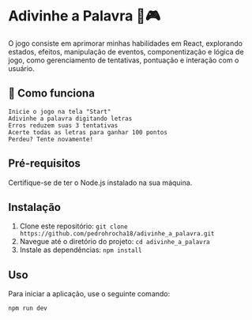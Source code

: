 # Adivinhe a Palavra 📝🎮

O jogo consiste em aprimorar minhas habilidades em React, explorando estados, efeitos, manipulação de eventos, componentização e lógica de jogo, como gerenciamento de tentativas, pontuação e interação com o usuário.

## 🚀 Como funciona

    Inicie o jogo na tela "Start"
    Adivinhe a palavra digitando letras
    Erros reduzem suas 3 tentativas
    Acerte todas as letras para ganhar 100 pontos
    Perdeu? Tente novamente!

## Pré-requisitos

Certifique-se de ter o Node.js instalado na sua máquina.

## Instalação

1. Clone este repositório: `git clone https://github.com/pedrohrocha18/adivinhe_a_palavra.git`
2. Navegue até o diretório do projeto: `cd adivinhe_a_palavra`
3. Instale as dependências: `npm install`


## Uso

Para iniciar a aplicação, use o seguinte comando:

```bash
npm run dev
